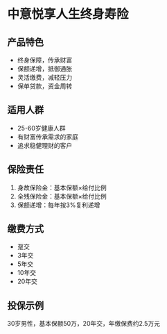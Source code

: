 # 中意悦享人生终身寿险

## 产品特色
- 终身保障，传承财富
- 保额递增，抵御通胀
- 灵活缴费，减轻压力
- 保单贷款，资金周转

## 适用人群
- 25-60岁健康人群
- 有财富传承需求的家庭
- 追求稳健理财的客户

## 保险责任
1. 身故保险金：基本保额×给付比例
2. 全残保险金：基本保额×给付比例
3. 保额递增：每年按3%复利递增

## 缴费方式
- 趸交
- 3年交
- 5年交
- 10年交
- 20年交

## 投保示例
30岁男性，基本保额50万，20年交，年缴保费约2.5万元